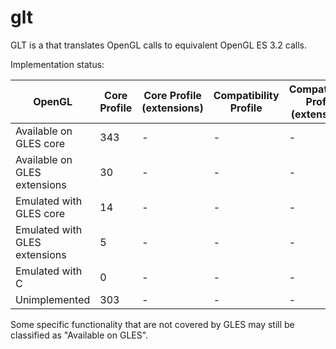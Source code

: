 # glt

GLT is a that translates OpenGL calls to equivalent OpenGL ES 3.2 calls.

Implementation status:

| OpenGL                        | Core Profile | Core Profile (extensions) | Compatibility Profile | Compatibility Profile (extensions) |
|-------------------------------|--------------|---------------------------|-----------------------|------------------------------------|
| Available on GLES core        | 343          | -                         | -                     | -                                  |
| Available on GLES extensions  | 30           | -                         | -                     | -                                  |
| Emulated with GLES core       | 14           | -                         | -                     | -                                  |
| Emulated with GLES extensions | 5            | -                         | -                     | -                                  |
| Emulated with C               | 0            | -                         | -                     | -                                  |
| Unimplemented                 | 303          | -                         | -                     | -                                  |

Some specific functionality that are not covered by GLES may still be classified as "Available on GLES".
